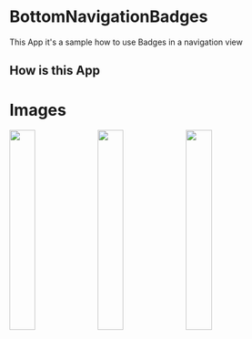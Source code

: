 # BottomNavigationBadges

This App it's a sample how to use Badges in a navigation view

## How is this App
# Images
<img src="http://www.projectconnect.com.br/github_imagens/Screenshot_1585237344.png" width="30%"></img>
<img src="http://www.projectconnect.com.br/github_imagens/Screenshot_1585237350.png" width="30%"></img>
<img src="http://www.projectconnect.com.br/github_imagens/Screenshot_1585237353.png" width="30%"></img>
